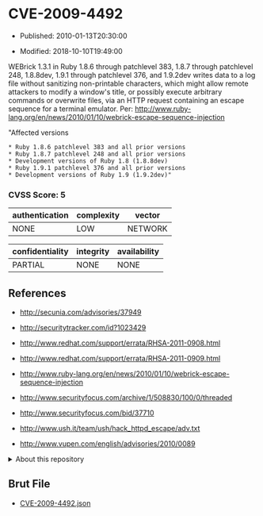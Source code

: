 # CVE-2009-4492

- Published: 2010-01-13T20:30:00

- Modified: 2018-10-10T19:49:00

WEBrick 1.3.1 in Ruby 1.8.6 through patchlevel 383, 1.8.7 through patchlevel 248, 1.8.8dev, 1.9.1 through patchlevel 376, and 1.9.2dev writes data to a log file without sanitizing non-printable characters, which might allow remote attackers to modify a window's title, or possibly execute arbitrary commands or overwrite files, via an HTTP request containing an escape sequence for a terminal emulator. Per:  http://www.ruby-lang.org/en/news/2010/01/10/webrick-escape-sequence-injection


"Affected versions

    * Ruby 1.8.6 patchlevel 383 and all prior versions
    * Ruby 1.8.7 patchlevel 248 and all prior versions
    * Development versions of Ruby 1.8 (1.8.8dev)
    * Ruby 1.9.1 patchlevel 376 and all prior versions
    * Development versions of Ruby 1.9 (1.9.2dev)"

### CVSS Score: **5**

| authentication | complexity | vector |
| --- | --- | --- |
| NONE | LOW | NETWORK |

| confidentiality | integrity | availability |
| --- | --- | --- |
| PARTIAL | NONE | NONE |

## References

* http://secunia.com/advisories/37949

* http://securitytracker.com/id?1023429

* http://www.redhat.com/support/errata/RHSA-2011-0908.html

* http://www.redhat.com/support/errata/RHSA-2011-0909.html

* http://www.ruby-lang.org/en/news/2010/01/10/webrick-escape-sequence-injection

* http://www.securityfocus.com/archive/1/508830/100/0/threaded

* http://www.securityfocus.com/bid/37710

* http://www.ush.it/team/ush/hack_httpd_escape/adv.txt

* http://www.vupen.com/english/advisories/2010/0089

<details>
<summary>About this repository</summary> 

  This repository is part of the project [Live Hack CVE](https://github.com/Live-Hack-CVE). Main website can be found [www.live-hack.org](https://www.live-hack.org) 
  
  Made by [Sn0wAlice](https://github.com/Sn0wAlice) for the people that care about security and need to have a feed of the latest CVEs. Hope you enjoy it, don't forget to star the repo and follow me on [Twitter](https://twitter.com/Sn0wAlice) and [Github](https://github.com/Sn0wAlice). And that is my [personnal website](https://www.alice-snow.me/)

  - [Home Page](https://github.com/Live-Hack-CVE)
  - [Framework](https://github.com/Live-Hack-CVE/cve-framework)
  - [CVE database](https://github.com/Live-Hack-CVE/full_database)
  - [Changelog](https://github.com/Live-Hack-CVE/Changelog)
</details>

## Brut File

* [CVE-2009-4492.json](https://raw.githubusercontent.com/Live-Hack-CVE/full_database/main/cves/2009/CVE-2009-4492.json)

